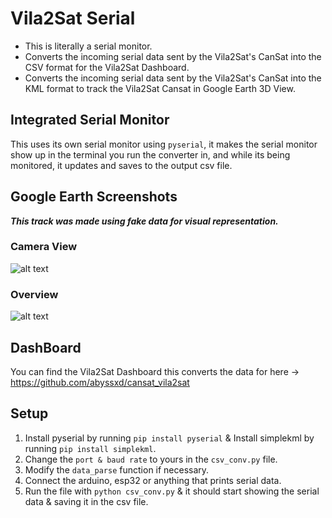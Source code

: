 # Vila2Sat Serial
- This is literally a serial monitor.
- Converts the incoming serial data sent by the Vila2Sat's CanSat into the CSV format for the Vila2Sat Dashboard.
- Converts the incoming serial data sent by the Vila2Sat's CanSat into the KML format to track the Vila2Sat Cansat in Google Earth 3D View.

## Integrated Serial Monitor
This uses its own serial monitor using `pyserial`, it makes the serial monitor show up in the terminal you run the converter in, and while its being monitored, it updates and saves to the output csv file.

## Google Earth Screenshots
***This track was made using fake data for visual representation.***
### Camera View
![alt text](https://cdn.discordapp.com/attachments/937704145828331521/1199447710596603924/image.png)
### Overview
![alt text](https://cdn.discordapp.com/attachments/937704145828331521/1199447822303506442/image.png)

## DashBoard
You can find the Vila2Sat Dashboard this converts the data for here -> https://github.com/abyssxd/cansat_vila2sat

## Setup
1. Install pyserial by running `pip install pyserial` & Install simplekml by running `pip install simplekml`.
2. Change the `port & baud rate` to yours in the `csv_conv.py` file.
3. Modify the `data_parse` function if necessary.
4. Connect the arduino, esp32 or anything that prints serial data.
5. Run the file with `python csv_conv.py` & it should start showing the serial data & saving it in the csv file.
